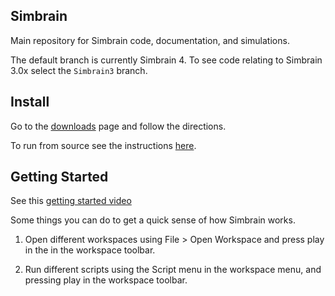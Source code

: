 ## Simbrain 

Main repository for Simbrain code, documentation, and simulations.

The default branch is currently Simbrain 4. To see code relating to Simbrain 3.0x select the `Simbrain3` branch.

## Install
Go to the [downloads](https://simbrain.net/Downloads/downloads_main.html) page and follow the directions.

To run from source see the instructions [here](https://github.com/simbrain/simbrain/wiki/Running-from-source).

## Getting Started

See this [getting started video](https://www.youtube.com/watch?v=yYzUmcPaurI)

Some things you can do to get a quick sense of how Simbrain works.

1) Open different workspaces using File > Open Workspace and press play in the in the workspace toolbar.

2) Run different scripts using the Script menu in the workspace menu, and pressing play in the workspace toolbar.
